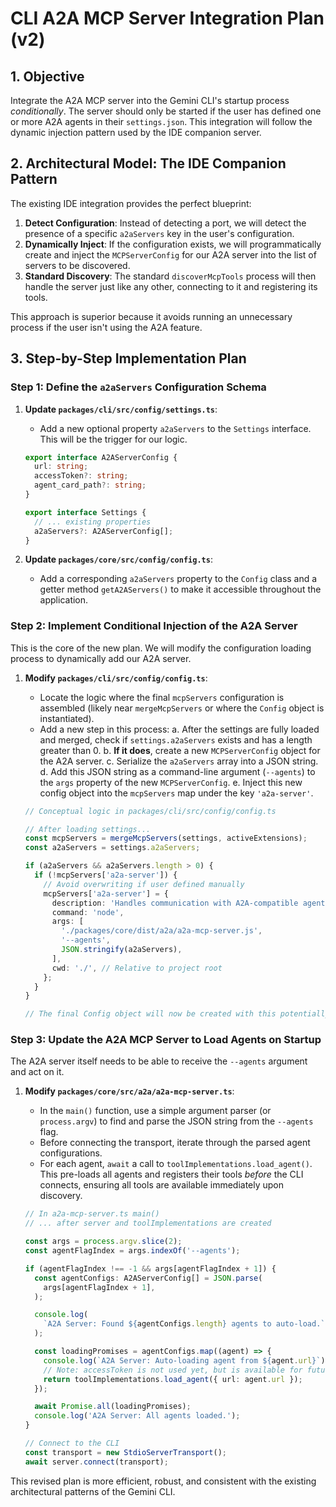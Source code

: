 # CLI A2A MCP Server Integration Plan (v2)

## 1. Objective

Integrate the A2A MCP server into the Gemini CLI's startup process _conditionally_. The server should only be started if the user has defined one or more A2A agents in their `settings.json`. This integration will follow the dynamic injection pattern used by the IDE companion server.

## 2. Architectural Model: The IDE Companion Pattern

The existing IDE integration provides the perfect blueprint:

1.  **Detect Configuration**: Instead of detecting a port, we will detect the presence of a specific `a2aServers` key in the user's configuration.
2.  **Dynamically Inject**: If the configuration exists, we will programmatically create and inject the `MCPServerConfig` for our A2A server into the list of servers to be discovered.
3.  **Standard Discovery**: The standard `discoverMcpTools` process will then handle the server just like any other, connecting to it and registering its tools.

This approach is superior because it avoids running an unnecessary process if the user isn't using the A2A feature.

## 3. Step-by-Step Implementation Plan

### Step 1: Define the `a2aServers` Configuration Schema

1.  **Update `packages/cli/src/config/settings.ts`**:
    - Add a new optional property `a2aServers` to the `Settings` interface. This will be the trigger for our logic.

    ```typescript
    export interface A2AServerConfig {
      url: string;
      accessToken?: string;
      agent_card_path?: string;
    }

    export interface Settings {
      // ... existing properties
      a2aServers?: A2AServerConfig[];
    }
    ```

2.  **Update `packages/core/src/config/config.ts`**:
    - Add a corresponding `a2aServers` property to the `Config` class and a getter method `getA2AServers()` to make it accessible throughout the application.

### Step 2: Implement Conditional Injection of the A2A Server

This is the core of the new plan. We will modify the configuration loading process to dynamically add our A2A server.

1.  **Modify `packages/cli/src/config/config.ts`**:
    - Locate the logic where the final `mcpServers` configuration is assembled (likely near `mergeMcpServers` or where the `Config` object is instantiated).
    - Add a new step in this process:
      a. After the settings are fully loaded and merged, check if `settings.a2aServers` exists and has a length greater than 0.
      b. **If it does**, create a new `MCPServerConfig` object for the A2A server.
      c. Serialize the `a2aServers` array into a JSON string.
      d. Add this JSON string as a command-line argument (`--agents`) to the `args` property of the new `MCPServerConfig`.
      e. Inject this new config object into the `mcpServers` map under the key `'a2a-server'`.

    ```typescript
    // Conceptual logic in packages/cli/src/config/config.ts

    // After loading settings...
    const mcpServers = mergeMcpServers(settings, activeExtensions);
    const a2aServers = settings.a2aServers;

    if (a2aServers && a2aServers.length > 0) {
      if (!mcpServers['a2a-server']) {
        // Avoid overwriting if user defined manually
        mcpServers['a2a-server'] = {
          description: 'Handles communication with A2A-compatible agents.',
          command: 'node',
          args: [
            './packages/core/dist/a2a/a2a-mcp-server.js',
            '--agents',
            JSON.stringify(a2aServers),
          ],
          cwd: './', // Relative to project root
        };
      }
    }

    // The final Config object will now be created with this potentially modified mcpServers map.
    ```

### Step 3: Update the A2A MCP Server to Load Agents on Startup

The A2A server itself needs to be able to receive the `--agents` argument and act on it.

1.  **Modify `packages/core/src/a2a/a2a-mcp-server.ts`**:
    - In the `main()` function, use a simple argument parser (or `process.argv`) to find and parse the JSON string from the `--agents` flag.
    - Before connecting the transport, iterate through the parsed agent configurations.
    - For each agent, `await` a call to `toolImplementations.load_agent()`. This pre-loads all agents and registers their tools _before_ the CLI connects, ensuring all tools are available immediately upon discovery.

    ```typescript
    // In a2a-mcp-server.ts main()
    // ... after server and toolImplementations are created

    const args = process.argv.slice(2);
    const agentFlagIndex = args.indexOf('--agents');

    if (agentFlagIndex !== -1 && args[agentFlagIndex + 1]) {
      const agentConfigs: A2AServerConfig[] = JSON.parse(
        args[agentFlagIndex + 1],
      );

      console.log(
        `A2A Server: Found ${agentConfigs.length} agents to auto-load.`,
      );

      const loadingPromises = agentConfigs.map((agent) => {
        console.log(`A2A Server: Auto-loading agent from ${agent.url}`);
        // Note: accessToken is not used yet, but is available for future use.
        return toolImplementations.load_agent({ url: agent.url });
      });

      await Promise.all(loadingPromises);
      console.log('A2A Server: All agents loaded.');
    }

    // Connect to the CLI
    const transport = new StdioServerTransport();
    await server.connect(transport);
    ```

This revised plan is more efficient, robust, and consistent with the existing architectural patterns of the Gemini CLI.
